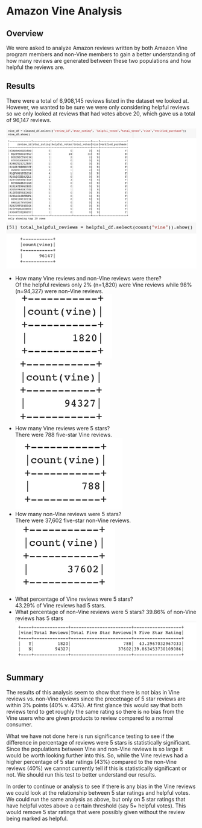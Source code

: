 # Amazon Vine Analysis

## Overview
We were asked to analyze Amazon reviews written by both Amazon Vine program members and non-Vine members to gain a better understanding of how many reviews are generated between these two populations and how helpful the reviews are.


## Results
There were a total of 6,908,145 reviews listed in the dataset we looked at. However, we wanted to be sure we were only considering helpful reviews so we only looked at reviews that had votes above 20, which gave us a total of 96,147 reviews. 

![total reviews](/Images/vine_df.png)
![total helpful](/Images/helpful.png)

- How many Vine reviews and non-Vine reviews were there?<br>
Of the helpful reviews only 2% (n=1,820) were Vine reviews while 98% (n=94,327) were non-Vine reviews.<br>
![vine reviews](/Images/vine_reviews.png)<br>
![non-vine reviews](/Images/non_vine_reviews.png)
- How many Vine reviews were 5 stars?<br>
There were 788 five-star Vine reviews.
![Vine 5 Star Reviews](/Images/vine_5_star.png)
- How many non-Vine reviews were 5 stars?<br>
There were 37,602 five-star non-Vine reviews.
![Non-Vine 5 Star Reviews](/Images/non_vine_5_star.png)
- What percentage of Vine reviews were 5 stars?<br>
43.29% of Vine reviews had 5 stars.
- What percentage of non-Vine reviews were 5 stars?
39.86% of non-Vine reviews has 5 stars
![Ratings](/Images/ratings.png)



## Summary

The results of this analysis seem to show that there is not bias in Vine reviews vs. non-Vine reviews since the precetnage of 5 star reviews are within 3% points (40% v. 43%). At first glance this would say that both reviews tend to get roughly the same rating so there is no bias from the Vine users who are given products to review compared to a normal consumer. 


What we have not done here is run significance testing to see if the difference in percentage of reviews were 5 stars is statistically significant. Since the populations between Vine and non-Vine reviews is so large it would be worth looking further into this. So, while the Vine reviews had a higher percentage of 5 star ratings (43%) compared to the non-Vine reviews (40%) we cannot currently tell if this is statistically significant or not. We should run this test to better understand our results. 

In order to continue or analysis to see if there is any bias in the Vine reviews we could look at the relationship between 5 star ratings and helpful votes. We could run the same analysis as above, but only on 5 star ratings that have helpful votes above a certain threshold (say 5+ helpful votes). This would remove 5 star ratings that were possibly given without the review being marked as helpful. 


